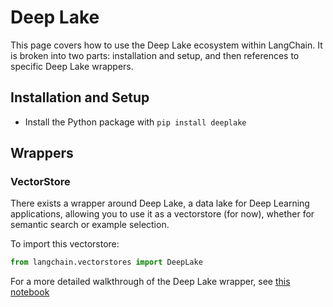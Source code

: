 # Deep Lake

This page covers how to use the Deep Lake ecosystem within LangChain.
It is broken into two parts: installation and setup, and then references to specific Deep Lake wrappers.

## Installation and Setup
- Install the Python package with `pip install deeplake`

## Wrappers

### VectorStore

There exists a wrapper around Deep Lake, a data lake for Deep Learning applications, allowing you to use it as a vectorstore (for now),
whether for semantic search or example selection.

To import this vectorstore:
```python
from langchain.vectorstores import DeepLake
```


For a more detailed walkthrough of the Deep Lake wrapper, see [this notebook](../modules/indexes/vectorstore_examples/deeplake.ipynb)
